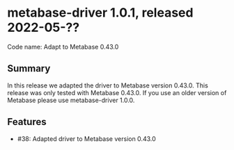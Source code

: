 # metabase-driver 1.0.1, released 2022-05-??

Code name: Adapt to Metabase 0.43.0

## Summary

In this release we adapted the driver to Metabase version 0.43.0. This release was only tested with Metabase 0.43.0. If you use an older version of Metabase please use metabase-driver 1.0.0.

## Features

* #38: Adapted driver to Metabase version 0.43.0
